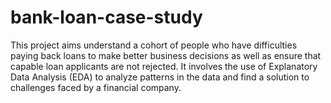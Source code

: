 # bank-loan-case-study
This project aims understand a cohort  of people who have difficulties paying back loans to make better  business decisions as well as ensure that capable loan applicants  are not rejected. It involves the use of Explanatory Data Analysis  (EDA) to analyze patterns in the data and find a solution to  challenges faced by a financial company.  

